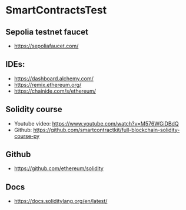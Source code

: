 # SmartContractsTest

## Sepolia testnet faucet

* https://sepoliafaucet.com/

## IDEs:
* https://dashboard.alchemy.com/
* https://remix.ethereum.org/
* https://chainide.com/s/ethereum/

## Solidity course

* Youtube video: https://www.youtube.com/watch?v=M576WGiDBdQ
* Github: https://github.com/smartcontractkit/full-blockchain-solidity-course-py

## Github

* https://github.com/ethereum/solidity

## Docs

* https://docs.soliditylang.org/en/latest/
